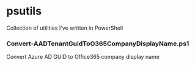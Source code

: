 # psutils
Collection of utilities I've written in PowerShell

### Convert-AADTenantGuidToO365CompanyDisplayName.ps1
Convert Azure AD GUID to Office365 company display name
